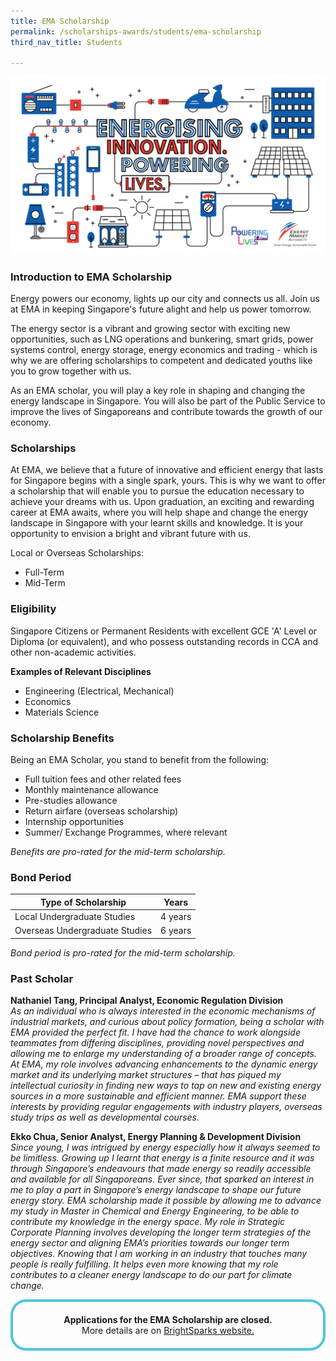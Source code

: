 ```yaml
---
title: EMA Scholarship
permalink: /scholarships-awards/students/ema-scholarship
third_nav_title: Students

---
```

![EMA Scholarship](/images/scholarships/youth/EMA_FB_Banner_update.png)

### Introduction to EMA Scholarship

Energy powers our economy, lights up our city and connects us all. Join us at EMA in keeping Singapore's future alight and help us power tomorrow.

The energy sector is a vibrant and growing sector with exciting new opportunities, such as LNG operations and bunkering, smart grids, power systems control, energy storage, energy economics and trading - which is why we are offering scholarships to competent and dedicated youths like you to grow together with us.

As an EMA scholar, you will play a key role in shaping and changing the energy landscape in Singapore. You will also be part of the Public Service to improve the lives of Singaporeans and contribute towards the growth of our economy.

### Scholarships
At EMA, we believe that a future of innovative and efficient energy that lasts for Singapore begins with a single spark, yours. This is why we want to offer a scholarship that will enable you to pursue the education necessary to achieve your dreams with us. Upon graduation, an exciting and rewarding career at EMA awaits, where you will help shape and change the energy landscape in Singapore with your learnt skills and knowledge. It is your opportunity to envision a bright and vibrant future with us.

Local or Overseas Scholarships:
* Full-Term
* Mid-Term

### Eligibility
Singapore Citizens or Permanent Residents with excellent GCE 'A' Level or Diploma (or equivalent), and who possess outstanding records in CCA and other non-academic activities.

**Examples of Relevant Disciplines**
* Engineering (Electrical, Mechanical)
* Economics
* Materials Science

### Scholarship Benefits
Being an EMA Scholar, you stand to benefit from the following:
* Full tuition fees and other related fees
* Monthly maintenance allowance
* Pre-studies allowance
* Return airfare (overseas scholarship)
* Internship opportunities
* Summer/ Exchange Programmes, where relevant

_Benefits are pro-rated for the mid-term scholarship._

### Bond Period

|Type of Scholarship|Years|
--------------------|-----|
Local Undergraduate Studies|4 years|
Overseas Undergraduate Studies|6 years|

_Bond period is pro-rated for the mid-term scholarship._


### Past Scholar
**Nathaniel Tang, Principal Analyst, Economic Regulation Division** <br/>
_As an individual who is always interested in the economic mechanisms of industrial markets, and curious about policy formation, being a scholar with EMA provided the perfect fit. I have had the chance to work alongside teammates from differing disciplines, providing novel perspectives and allowing me to enlarge my understanding of a broader range of concepts. At EMA, my role involves advancing enhancements to the dynamic energy market and its underlying market structures – that has piqued my intellectual curiosity in finding new ways to tap on new and existing energy sources in a more sustainable and efficient manner. EMA support these interests by providing regular engagements with industry players, overseas study trips as well as developmental courses._

**Ekko Chua, Senior Analyst, Energy Planning & Development Division** <br/>
_Since young, I was intrigued by energy especially how it always seemed to be limitless. Growing up I learnt that energy is a finite resource and it was through Singapore’s endeavours that made energy so readily accessible and available for all Singaporeans. Ever since, that sparked an interest in me to play a part in Singapore’s energy landscape to shape our future energy story. EMA scholarship made it possible by allowing me to advance my study in Master in Chemical and Energy Engineering, to be able to contribute my knowledge in the energy space. My role in Strategic Corporate Planning involves developing the longer term strategies of the energy sector and aligning EMA’s priorities towards our longer term objectives. Knowing that I am working in an industry that touches many people is really fulfilling. It helps even more knowing that my role contributes to a cleaner energy landscape to do our part for climate change._


<div style="margin:auto; border: 4px solid; border-radius: 25px; padding: 20px 20px; border-color:#4EC4DD ">
    <div style="text-align: center;">
        <strong>
            Applications for the EMA Scholarship are closed. 
        <br>
        </strong>
            More details are on <a href="https://brightsparks.com.sg/profile/ema/index.php" target="_blank">BrightSparks website.</a>
        <br>
    </div>
</div>  
